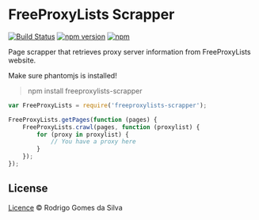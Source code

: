 # FreeProxyLists Scrapper

[![Build Status](https://travis-ci.org/rodrigogs/freeproxylists-scrapper.svg?branch=master)](https://travis-ci.org/rodrigogs/freeproxylists-scrapper)
[![npm version](https://badge.fury.io/js/freeproxylists-scrapper.svg)](https://badge.fury.io/js/freeproxylists-scrapper)
[![npm](https://img.shields.io/npm/dt/freeproxylists-scrapper.svg)](https://www.npmjs.com/package/freeproxylists-scrapper)

Page scrapper that retrieves proxy server information from FreeProxyLists website.

Make sure phantomjs is installed!

> npm install freeproxylists-scrapper

```javascript
var FreeProxyLists = require('freeproxylists-scrapper');

FreeProxyLists.getPages(function (pages) {
    FreeProxyLists.crawl(pages, function (proxylist) {
        for (proxy in proxylist) {
            // You have a proxy here
        }
    });
});
```

## License

[Licence](https://github.com/rodrigogs/freeproxylists-scrapper/blob/master/LICENSE) © Rodrigo Gomes da Silva
